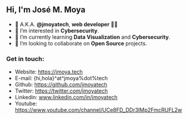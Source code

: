 ## Hi, I'm José M. Moya ##


- 👋 A.K.A. **@jmoyatech**, **web developer** :man_technologist:
- 👀 I’m interested in **Cybersecurity**.
- 🌱 I’m currently learning **Data Visualization** and **Cybersecurity**.
- 💞️ I’m looking to collaborate on **Open Source** projects.

### Get in touch: ###
- Website: https://jmoya.tech
- E-mail: {hi,hola}^at^jmoya%dot%tech
- Github: https://github.com/jmoyatech
- Twitter: https://twitter.com/jmoyatech
- Linkedin: www.linkedin.com/in/jmoyatech
- Youtube: https://www.youtube.com/channel/UCe8FD_DDr3IMp2FmcRUFL2w
